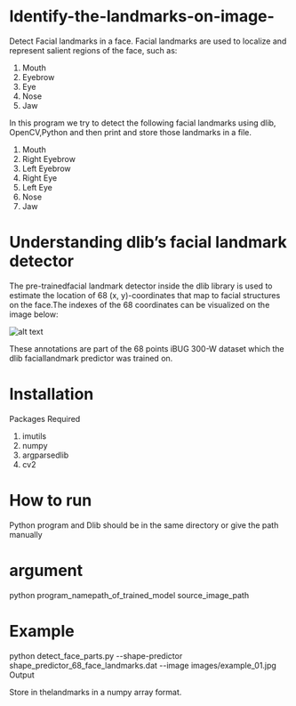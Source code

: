 # Identify-the-landmarks-on-image-

 Detect Facial landmarks in a face.
Facial landmarks are used to localize and represent salient regions of the face, such as:
1. Mouth
2. Eyebrow
3. Eye
4. Nose
5. Jaw

In this program we try to detect the following facial landmarks using dlib, OpenCV,Python and then print and store those landmarks in a file.
1. Mouth
2. Right Eyebrow
3. Left Eyebrow
4. Right Eye
5. Left Eye
6. Nose
7. Jaw

# Understanding dlib’s facial landmark detector
The pre-trainedfacial landmark detector inside the dlib library is used to estimate the location of 68 (x, y)-coordinates that map to facial structures on the face.The indexes of the 68 coordinates can be visualized on the image below:

![alt text](https://www.pyimagesearch.com/wp-content/uploads/2017/04/facial_landmarks_68markup.jpg)


These annotations are part of the 68 points iBUG 300-W dataset which the dlib faciallandmark predictor was trained on.

# Installation
Packages Required
1. imutils
2. numpy
3. argparsedlib
4. cv2

# How to run
Python program and Dlib should be in the same directory or give the path manually

# argument
python program_namepath_of_trained_model source_image_path

# Example
python detect_face_parts.py --shape-predictor shape_predictor_68_face_landmarks.dat --image images/example_01.jpg
Output

Store in thelandmarks in a numpy array format.
